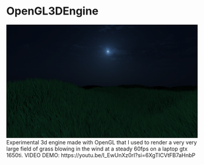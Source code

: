 # OpenGL3DEngine
<img src="grassthumbnail.png" alt="drawing" height="300"/>
Experimental 3d engine made with OpenGL that I used to render a very very large field of grass blowing in the wind at a steady 60fps on a laptop gtx 1650ti.
VIDEO DEMO:
https://youtu.be/I_EwUnXz0rI?si=6XgTICVtFB7aHnbP
